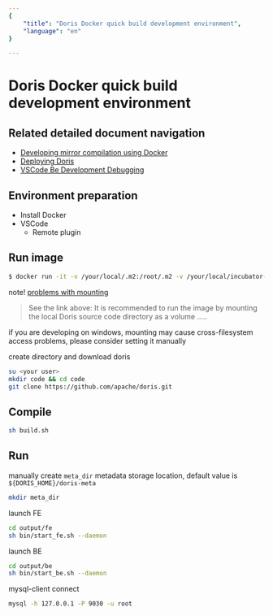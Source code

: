 ```yaml
---
{
    "title": "Doris Docker quick build development environment",
    "language": "en"
}

---
```


<!-- 
Licensed to the Apache Software Foundation (ASF) under one
or more contributor license agreements.  See the NOTICE file
distributed with this work for additional information
regarding copyright ownership.  The ASF licenses this file
to you under the Apache License, Version 2.0 (the
"License"); you may not use this file except in compliance
with the License.  You may obtain a copy of the License at

  http://www.apache.org/licenses/LICENSE-2.0

Unless required by applicable law or agreed to in writing,
software distributed under the License is distributed on an
"AS IS" BASIS, WITHOUT WARRANTIES OR CONDITIONS OF ANY
KIND, either express or implied.  See the License for the
specific language governing permissions and limitations
under the License.
-->

# Doris Docker quick build development environment

## Related detailed document navigation

- [Developing mirror compilation using Docker](/docs/install/source-install/compilation)
- [Deploying Doris](/docs/install/install-deploy)
- [VSCode Be Development Debugging](./be-vscode-dev)

## Environment preparation

- Install Docker
- VSCode
    - Remote plugin

## Run image

```bash
$ docker run -it -v /your/local/.m2:/root/.m2 -v /your/local/incubator-doris-DORIS-x.x.x-release/:/root/incubator-doris-DORIS-x.x.x-release/ apache/incubator-doris:build-env-ldb-toolchain-latest
```

note! [problems with mounting](../../docs/install/source-install/compilation.md)

> See the link above: It is recommended to run the image by mounting the local Doris source code directory as a volume .....

if you are developing on windows, mounting may cause cross-filesystem access problems, please consider setting it manually

create directory and download doris

```bash
su <your user>
mkdir code && cd code
git clone https://github.com/apache/doris.git
```

## Compile

```bash
sh build.sh
```

## Run

manually create `meta_dir` metadata storage location, default value is `${DORIS_HOME}/doris-meta`

```bash
mkdir meta_dir
```

launch FE

```bash
cd output/fe
sh bin/start_fe.sh --daemon
```

launch BE

```bash
cd output/be
sh bin/start_be.sh --daemon
```

mysql-client connect

```bash
mysql -h 127.0.0.1 -P 9030 -u root
```
